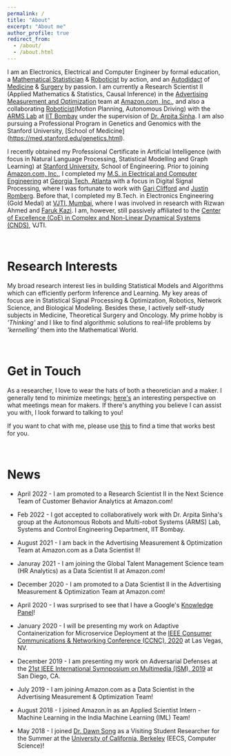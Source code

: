 ```yaml
---
permalink: /
title: "About"
excerpt: "About me"
author_profile: true
redirect_from: 
  - /about/
  - /about.html
---
```


I am an Electronics, Electrical and Computer Engineer by formal education, a [Mathematical Statistician](https://en.wikipedia.org/wiki/Mathematical_statistics#:~:text=Mathematical%20statistics%20is%20the%20application,techniques%20for%20collecting%20statistical%20data.) & [Roboticist](https://www.northeastern.edu/graduate/blog/what-does-a-roboticist-do/#:~:text=Roboticists%20are%20generally%20involved%20in,knowledge%20of%20every%20stage%2C%20however.) by action, and an [Autodidact](https://en.wikipedia.org/wiki/Autodidacticism) of [Medicine](https://en.wikipedia.org/wiki/Medicine) & [Surgery](https://en.wikipedia.org/wiki/Surgery#:~:text=Surgery%20is%20a%20medical%20or,to%20repair%20unwanted%20ruptured%20areas.) by passion. I am currently a Research Scientist II (Applied Mathematics & Statistics, Causal Inference) in the [Advertising Measurement and Optimization](https://www.amazon.jobs/en/internal/search?base_query=avelloc) team at [Amazon.com, Inc.](https://www.amazon.jobs/en/principles), and also a collaborating [Roboticist](https://www.northeastern.edu/graduate/blog/what-does-a-roboticist-do/#:~:text=Roboticists%20are%20generally%20involved%20in,knowledge%20of%20every%20stage%2C%20however.)(Motion Planning, Autonomous Driving) with the [ARMS Lab](https://www.sc.iitb.ac.in/robotics/) at [IIT Bombay](https://www.iitb.ac.in/) under the supervision of [Dr. Arpita Sinha](https://sites.google.com/iitb.ac.in/arpitasinha). I am also pursuing a Professional Program in Genetics and Genomics with the Stanford University, [School of Medicine] (https://med.stanford.edu/genetics.html). 

I recently obtained my Professional Certificate in Artificial Intelligence (with focus in Natural Language Processing, Statistical Modelling and Graph Learning) at [Stanford University](https://www.stanford.edu), School of Engineering. Prior to joining [Amazon.com, Inc.](https://www.amazon.jobs/en/principles), I completed my [M.S. in Electrical and Computer Engineering](https://github.com/nishkeni/nishkeni.github.io/blob/master/images/MS_ECE_DegreeCertificate_NishantKeni.pdf) at [Georgia Tech, Atlanta](https://www.gatech.edu/) with a focus in Digital Signal Processing, where I was fortunate to work with [Gari Clifford](http://gdclifford.info/people/gari) and [Justin Romberg](https://jrom.ece.gatech.edu). Before that, I completed my B.Tech. in Electronics Engineering (Gold Medal) at [VJTI, Mumbai](https://www.vjti.ac.in/), where I was involved in research with Rizwan Ahmed and [Faruk Kazi](https://www.vjti.ac.in/images/coe-cnds/project/resume/kazi_sir.pdf). I am, however, still passively affiliated to the [Center of Excellence (CoE) in Complex and Non-Linear Dynamical Systems (CNDS)](https://www.vjti.ac.in/images/coe-cnds/project/index.html), VJTI. 

<br>

Research Interests
======

My broad research interest lies in building Statistical Models and Algorithms which can efficiently perform Inference and Learning. My key areas of focus are in Statistical Signal Processing & Optimization, Robotics, Network Science, and Biological Modeling. Besides these, I actively self-study subjects in Medicine, Theoretical Surgery and Oncology. My prime hobby is _'Thinking'_ and I like to find algorithmic solutions to real-life problems by _'kernelling'_ them into the Mathematical World.

<br>

Get in Touch
======

As a researcher, I love to wear the hats of both a theoretician and a maker. I generally tend to minimize meetings; [here's](http://www.paulgraham.com/makersschedule.html) an interesting perspective on what meetings mean for makers. If there's anything you believe I can assist you with, I look forward to talking to you! 

If you want to chat with me, please use [this](https://calendly.com/nishant-keni) to find a time that works best for you.


<br>

News
======
* April 2022 - I am promoted to a Research Scientist II in the Next Science Team of Customer Behavior Analytics at Amazon.com!

* Feb 2022 - I got accepted to collaboratively work with Dr. Arpita Sinha's group at the Autonomous Robots and Multi-robot Systems (ARMS) Lab, Systems and Control Engineering Department, IIT Bombay.

* August 2021 - I am back in the Advertising Measurement & Optimization Team at Amazon.com as a Data Scientist II!

* Januray 2021 - I am joining the Global Talent Management Science team (HR Analytics) as a Data Scientist II at Amazon.com!

* December 2020 - I am promoted to a Data Scientist II in the Advertising Measurement & Optimization Team at Amazon.com!

* April 2020 - I was surprised to see that I have a Google's [Knowledge Panel](https://g.co/kgs/ACAh7S)!

* January 2020 - I will be presenting my work on Adaptive Containerization for Microservice Deployment at the [IEEE Consumer Communications & Networking Conference (CCNC), 2020](https://ccnc2020.ieee-ccnc.org/) at Las Vegas, NV.

* December 2019 - I am presenting my work on Adversarial Defenses at the [21st IEEE International Symnposium on Multimedia (ISM), 2019](https://www.ieee-ism.org/) at San Diego, CA.

* July 2019 - I am joining Amazon.com as a Data Scientist in the Advertising Measurement & Optimization Team!

* August 2018 - I joined Amazon.in as an Applied Scientist Intern - Machine Learning in the India Machine Learning (IML) Team!

* May 2018 - I joined [Dr. Dawn Song](https://people.eecs.berkeley.edu/~dawnsong/) as a Visiting Student Researcher for the Summer at the [University of California, Berkeley](https://engineering.berkeley.edu/) (EECS, Computer Science)!
